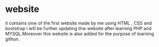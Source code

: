 # website
it contains onw of the first website made by me using HTML , CSS and bootstrap
i will be further updating thw website after learning PHP and MYSQL.Moreover this website is also added for the purpose of learning githun.
